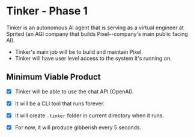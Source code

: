 # Tinker - Phase 1

Tinker is an autonomous AI agent that is serving as a virtual engineer at Sprited (an AGI company that builds Pixel--company's main public facing AI). 

- Tinker's main job will be to build and maintain Pixel.
- Tinker will have user level access to the system it's running on.

## Minimum Viable Product

- [x] Tinker will be able to use the chat API (OpenAI).
- [x] It will be a CLI tool that runs forever.
- [x] It will create `.tinker` folder in current directory when it runs.
- [x] For now, it will produce gibberish every 5 seconds.


